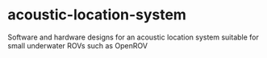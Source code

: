 acoustic-location-system
========================

Software and hardware designs for an acoustic location system suitable for small underwater ROVs such as OpenROV
